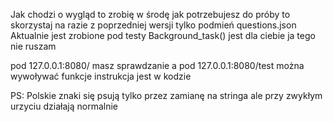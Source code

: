 Jak chodzi o wygląd to zrobię w środę jak potrzebujesz do próby to skorzystaj na razie z poprzedniej wersji tylko podmień questions.json
Aktualnie jest zrobione pod testy
Background_task() jest dla ciebie ja tego nie ruszam

pod 127.0.0.1:8080/ masz sprawdzanie
a pod 127.0.0.1:8080/test można wywoływać funkcje instrukcja jest w kodzie

PS:
Polskie znaki się psują tylko przez zamianę na stringa ale przy zwykłym urzyciu działają normalnie
